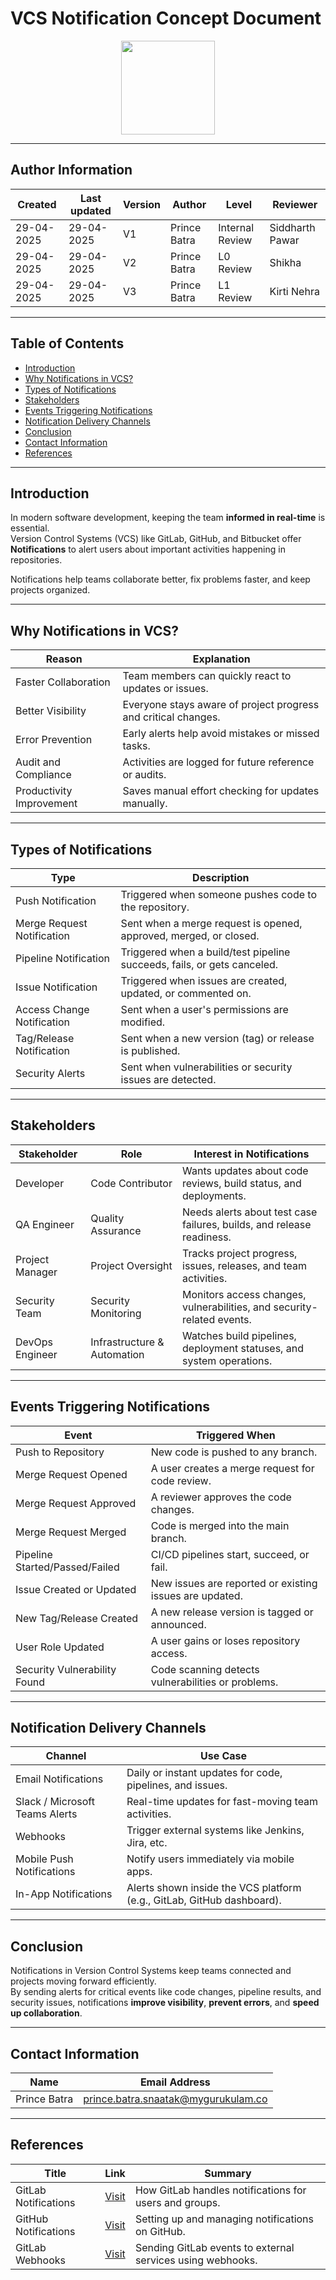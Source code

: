 # VCS Notification Concept Document

<p align="center">
  <img src="https://thaka.bing.com/th/id/OIP.g9SdunVmLqkrgtyX2RvRHgHaHa?w=173&h=180&c=7&r=0&o=5&dpr=1.3&pid=1.7" width="150">
</p>

---

## **Author Information**
| Created     | Last updated | Version | Author         | Level | Reviewer |
|-------------|--------------|---------|----------------|-------|----------|
| 29-04-2025  | 29-04-2025   | V1     | Prince Batra   | Internal Review | Siddharth Pawar |
| 29-04-2025  | 29-04-2025   | V2      | Prince Batra   | L0 Review        | Shikha |
| 29-04-2025  | 29-04-2025 |  V3    | Prince Batra  |     L1 Review    | Kirti Nehra   |

---

## Table of Contents
- [Introduction](#introduction)
- [Why Notifications in VCS?](#why-notifications-in-vcs)
- [Types of Notifications](#types-of-notifications)
- [Stakeholders](#stakeholders)
- [Events Triggering Notifications](#events-triggering-notifications)
- [Notification Delivery Channels](#notification-delivery-channels)
- [Conclusion](#conclusion)
- [Contact Information](#contact-information)
- [References](#references)

---

## Introduction

In modern software development, keeping the team **informed in real-time** is essential.  
Version Control Systems (VCS) like GitLab, GitHub, and Bitbucket offer **Notifications** to alert users about important activities happening in repositories.

Notifications help teams collaborate better, fix problems faster, and keep projects organized.

---

## Why Notifications in VCS?

| **Reason**                | **Explanation**                                                       |
|----------------------------|------------------------------------------------------------------------|
| Faster Collaboration       | Team members can quickly react to updates or issues.                  |
| Better Visibility          | Everyone stays aware of project progress and critical changes.        |
| Error Prevention           | Early alerts help avoid mistakes or missed tasks.                     |
| Audit and Compliance       | Activities are logged for future reference or audits.                 |
| Productivity Improvement   | Saves manual effort checking for updates manually.                    |

---

## Types of Notifications

| **Type**                  | **Description**                                                                 |
|----------------------------|---------------------------------------------------------------------------------|
| Push Notification          | Triggered when someone pushes code to the repository.                           |
| Merge Request Notification | Sent when a merge request is opened, approved, merged, or closed.               |
| Pipeline Notification      | Triggered when a build/test pipeline succeeds, fails, or gets canceled.         |
| Issue Notification         | Triggered when issues are created, updated, or commented on.                    |
| Access Change Notification | Sent when a user's permissions are modified.                                    |
| Tag/Release Notification   | Sent when a new version (tag) or release is published.                          |
| Security Alerts            | Sent when vulnerabilities or security issues are detected.                     |

---

## Stakeholders

| **Stakeholder**         | **Role**                     | **Interest in Notifications**                                             |
|--------------------------|-------------------------------|---------------------------------------------------------------------------|
| Developer                | Code Contributor              | Wants updates about code reviews, build status, and deployments.         |
| QA Engineer              | Quality Assurance             | Needs alerts about test case failures, builds, and release readiness.    |
| Project Manager          | Project Oversight             | Tracks project progress, issues, releases, and team activities.          |
| Security Team            | Security Monitoring           | Monitors access changes, vulnerabilities, and security-related events.   |
| DevOps Engineer          | Infrastructure & Automation   | Watches build pipelines, deployment statuses, and system operations.     |

---

## Events Triggering Notifications

| **Event**                    | **Triggered When**                                                         |
|--------------------------------|----------------------------------------------------------------------------|
| Push to Repository            | New code is pushed to any branch.                                           |
| Merge Request Opened          | A user creates a merge request for code review.                             |
| Merge Request Approved        | A reviewer approves the code changes.                                       |
| Merge Request Merged          | Code is merged into the main branch.                                         |
| Pipeline Started/Passed/Failed| CI/CD pipelines start, succeed, or fail.                                    |
| Issue Created or Updated      | New issues are reported or existing issues are updated.                    |
| New Tag/Release Created       | A new release version is tagged or announced.                               |
| User Role Updated             | A user gains or loses repository access.                                    |
| Security Vulnerability Found  | Code scanning detects vulnerabilities or problems.                         |

---

## Notification Delivery Channels

| **Channel**                | **Use Case**                                                               |
|------------------------------|-----------------------------------------------------------------------------|
| Email Notifications         | Daily or instant updates for code, pipelines, and issues.                  |
| Slack / Microsoft Teams Alerts | Real-time updates for fast-moving team activities.                     |
| Webhooks                    | Trigger external systems like Jenkins, Jira, etc.                           |
| Mobile Push Notifications    | Notify users immediately via mobile apps.                                  |
| In-App Notifications         | Alerts shown inside the VCS platform (e.g., GitLab, GitHub dashboard).      |

---

## Conclusion

Notifications in Version Control Systems keep teams connected and projects moving forward efficiently.  
By sending alerts for critical events like code changes, pipeline results, and security issues, notifications **improve visibility**, **prevent errors**, and **speed up collaboration**.

---

## **Contact Information**

| **Name**        | **Email Address**                          |
|-----------------|--------------------------------------------|
| Prince Batra    | prince.batra.snaatak@mygurukulam.co        |

---

## References

| **Title**                         | **Link**                                                                                   | **Summary**                                                                 |
|----------------------------------|---------------------------------------------------------------------------------------------|------------------------------------------------------------------------------|
| GitLab Notifications             | [Visit](https://docs.gitlab.com/ee/user/profile/notifications.html)                        | How GitLab handles notifications for users and groups.                      |
| GitHub Notifications             | [Visit](https://docs.github.com/en/account-and-profile/managing-subscriptions-and-notifications-on-github) | Setting up and managing notifications on GitHub.                            |
| GitLab Webhooks                  | [Visit](https://docs.gitlab.com/ee/user/project/integrations/webhooks.html)                 | Sending GitLab events to external services using webhooks.                  |

